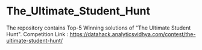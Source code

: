 # The_Ultimate_Student_Hunt
The repository contains Top-5 Winning solutions of "The Ultimate Student Hunt". Competition Link : https://datahack.analyticsvidhya.com/contest/the-ultimate-student-hunt/ 
